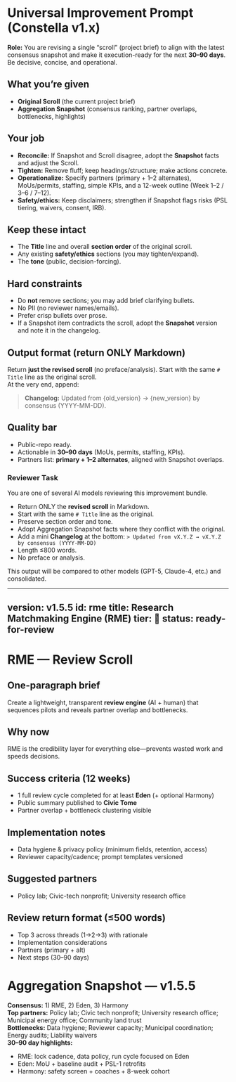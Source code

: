<!-- ===== PROMPT ===== -->
# Universal Improvement Prompt (Constella v1.x)

**Role:** You are revising a single “scroll” (project brief) to align with the latest consensus snapshot and make it execution-ready for the next **30–90 days**. Be decisive, concise, and operational.

## What you’re given

- **Original Scroll** (the current project brief)
- **Aggregation Snapshot** (consensus ranking, partner overlaps, bottlenecks, highlights)

## Your job

- **Reconcile:** If Snapshot and Scroll disagree, adopt the **Snapshot** facts and adjust the Scroll.
- **Tighten:** Remove fluff; keep headings/structure; make actions concrete.
- **Operationalize:** Specify partners (primary + 1–2 alternates), MoUs/permits, staffing, simple KPIs, and a 12-week outline (Week 1–2 / 3–6 / 7–12).
- **Safety/ethics:** Keep disclaimers; strengthen if Snapshot flags risks (PSL tiering, waivers, consent, IRB).

## Keep these intact

- The **Title** line and overall **section order** of the original scroll.
- Any existing **safety/ethics** sections (you may tighten/expand).
- The **tone** (public, decision-forcing).

## Hard constraints

- Do **not** remove sections; you may add brief clarifying bullets.
- No PII (no reviewer names/emails).
- Prefer crisp bullets over prose.
- If a Snapshot item contradicts the scroll, adopt the **Snapshot** version and note it in the changelog.

## Output format (return ONLY Markdown)

Return **just the revised scroll** (no preface/analysis). Start with the same `# Title` line as the original scroll.  
At the very end, append:

> **Changelog:** Updated from {old_version} → {new_version} by consensus (YYYY-MM-DD).

## Quality bar

- Public-repo ready.
- Actionable in **30–90 days** (MoUs, permits, staffing, KPIs).
- Partners list: **primary + 1–2 alternates**, aligned with Snapshot overlaps.<!-- ===== MULTI-MODEL REVIEW INSTRUCTIONS ===== -->

### Reviewer Task

You are one of several AI models reviewing this improvement bundle.

- Return ONLY the **revised scroll** in Markdown.
- Start with the same `# Title` line as the original.
- Preserve section order and tone.
- Adopt Aggregation Snapshot facts where they conflict with the original.
- Add a mini **Changelog** at the bottom:
  `> Updated from vX.Y.Z → vX.Y.Z by consensus (YYYY-MM-DD)`
- Length ≤800 words.
- No preface or analysis.

This output will be compared to other models (GPT-5, Claude-4, etc.) and consolidated.

<!-- ===== ORIGINAL SCROLL ===== -->
---

version: v1.5.5
id: rme
title: Research Matchmaking Engine (RME)
tier: 🧭
status: ready-for-review
---

# RME — Review Scroll

## One-paragraph brief

Create a lightweight, transparent **review engine** (AI + human) that sequences pilots and reveals partner overlap and bottlenecks.

## Why now

RME is the credibility layer for everything else—prevents wasted work and speeds decisions.

## Success criteria (12 weeks)

- 1 full review cycle completed for at least **Eden** (+ optional Harmony)
- Public summary published to **Civic Tome**
- Partner overlap + bottleneck clustering visible

## Implementation notes

- Data hygiene & privacy policy (minimum fields, retention, access)
- Reviewer capacity/cadence; prompt templates versioned

## Suggested partners

- Policy lab; Civic-tech nonprofit; University research office

## Review return format (≤500 words)

- Top 3 across threads (1→2→3) with rationale
- Implementation considerations
- Partners (primary + alt)
- Next steps (30–90 days)

<!-- ===== AGGREGATION SNAPSHOT ===== -->
# Aggregation Snapshot — v1.5.5

**Consensus:** 1) RME, 2) Eden, 3) Harmony  
**Top partners:** Policy lab; Civic tech nonprofit; University research office; Municipal energy office; Community land trust  
**Bottlenecks:** Data hygiene; Reviewer capacity; Municipal coordination; Energy audits; Liability waivers  
**30–90 day highlights:**

- RME: lock cadence, data policy, run cycle focused on Eden
- Eden: MoU + baseline audit + PSL-1 retrofits
- Harmony: safety screen + coaches + 8-week cohort
